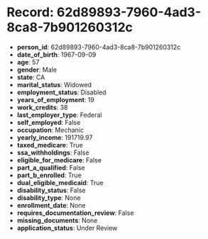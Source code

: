 # Record: 62d89893-7960-4ad3-8ca8-7b901260312c

- **person_id**: 62d89893-7960-4ad3-8ca8-7b901260312c
- **date_of_birth**: 1967-09-09
- **age**: 57
- **gender**: Male
- **state**: CA
- **marital_status**: Widowed
- **employment_status**: Disabled
- **years_of_employment**: 19
- **work_credits**: 38
- **last_employer_type**: Federal
- **self_employed**: False
- **occupation**: Mechanic
- **yearly_income**: 191719.97
- **taxed_medicare**: True
- **ssa_withholdings**: False
- **eligible_for_medicare**: False
- **part_a_qualified**: False
- **part_b_enrolled**: True
- **dual_eligible_medicaid**: True
- **disability_status**: False
- **disability_type**: None
- **enrollment_date**: None
- **requires_documentation_review**: False
- **missing_documents**: None
- **application_status**: Under Review